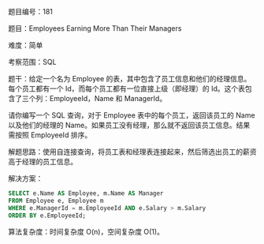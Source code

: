题目编号：181

题目：Employees Earning More Than Their Managers

难度：简单

考察范围：SQL

题干：给定一个名为 Employee 的表，其中包含了员工信息和他们的经理信息。每个员工都有一个 Id，而每个员工都有一位直接上级（即经理）的 Id。这个表包含了三个列：EmployeeId，Name 和 ManagerId。

请你编写一个 SQL 查询，对于 Employee 表中的每个员工，返回该员工的 Name 以及他们的经理的 Name。如果员工没有经理，那么就不返回该员工信息。结果需按照 EmployeeId 排序。

解题思路：使用自连接查询，将员工表和经理表连接起来，然后筛选出员工的薪资高于经理的员工信息。

解决方案：

```sql
SELECT e.Name AS Employee, m.Name AS Manager
FROM Employee e, Employee m
WHERE e.ManagerId = m.EmployeeId AND e.Salary > m.Salary
ORDER BY e.EmployeeId;
```

算法复杂度：时间复杂度 O(n)，空间复杂度 O(1)。